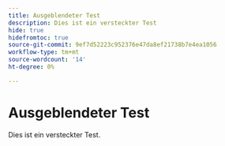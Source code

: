 ```yaml
---
title: Ausgeblendeter Test
description: Dies ist ein versteckter Test
hide: true
hidefromtoc: true
source-git-commit: 9ef7d52223c952376e47da8ef21738b7e4ea1056
workflow-type: tm+mt
source-wordcount: '14'
ht-degree: 0%

---
```


# Ausgeblendeter Test

Dies ist ein versteckter Test.
